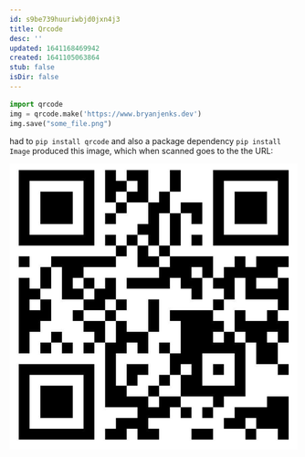 ```yaml
---
id: s9be739huuriwbjd0jxn4j3
title: Qrcode
desc: ''
updated: 1641168469942
created: 1641105063864
stub: false
isDir: false
---
```



```python
import qrcode
img = qrcode.make('https://www.bryanjenks.dev')
img.save("some_file.png")
```

had to `pip install qrcode`  and also a package dependency `pip install Image`
produced this image, which when scanned goes to the the URL:

![alt](assets/images/Pasted_image_20211103105409.png)
